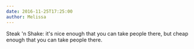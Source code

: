 ```yaml
---
date: 2016-11-25T17:25:00
author: Melissa
---
```

Steak 'n Shake: it's nice enough that you can take people there, but cheap enough that you can take people there.